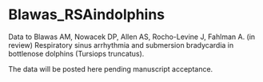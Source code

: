 # Blawas_RSAindolphins

Data to Blawas AM, Nowacek DP, Allen AS, Rocho-Levine J, Fahlman A. (in review) Respiratory sinus arrhythmia and submersion bradycardia in bottlenose dolphins (Tursiops truncatus).

The data will be posted here pending manuscript acceptance.
